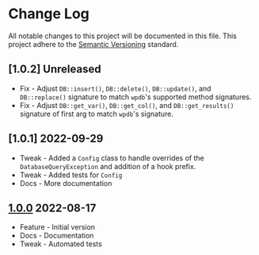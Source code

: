 # Change Log

All notable changes to this project will be documented in this file. This project adhere to the [Semantic Versioning](http://semver.org/) standard.

## [1.0.2] Unreleased

- Fix - Adjust `DB::insert()`, `DB::delete()`, `DB::update()`, and `DB::replace()` signature to match `wpdb`'s supported method signatures.
- Fix - Adjust `DB::get_var()`, `DB::get_col()`, and `DB::get_results()` signature of first arg to match `wpdb`'s signature.

## [1.0.1] 2022-09-29

* Tweak - Added a `Config` class to handle overrides of the `DatabaseQueryException` and addition of a hook prefix.
* Tweak - Added tests for `Config`
* Docs - More documentation

## [1.0.0] 2022-08-17

* Feature - Initial version
* Docs - Documentation
* Tweak - Automated tests

[1.0.0]: https://github.com/stellarwp/schema/releases/tag/1.0.0
